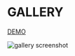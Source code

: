 # GALLERY

[DEMO](gboriss.github.io/gallery/)

![gallery screenshot](https://i.ibb.co/fDsML80/demo.png)
